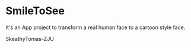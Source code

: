 # SmileToSee
It's an App project to transform a real human face to a cartoon style face.

SkeathyTomas-ZJU
